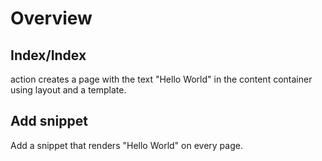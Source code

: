 # Overview

## Index/Index

action creates a page with the text "Hello World" in the content container using layout and a template.


## Add snippet

Add a snippet that renders "Hello World" on every page.
